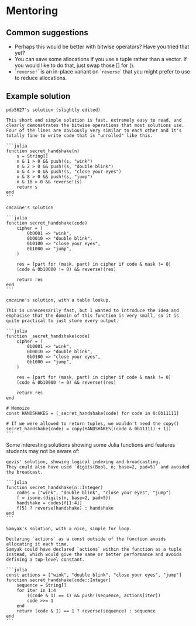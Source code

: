 # Mentoring

## Common suggestions

- Perhaps this would be better with bitwise operators? Have you tried that yet?
- You can save some allocations if you use a tuple rather than a vector. If you would like to do that, just swap those [] for ().
- \``reverse!`\` is an in-place variant on \``reverse`\` that you might prefer to use to reduce allocations.


## Example solution

````
pdb5627's solution (slightly edited)

This short and simple solution is fast, extremely easy to read, and clearly demonstrates the bitwise operations that most solutions use.
Four of the lines are obviously very similar to each other and it's totally fine to write code that is "unrolled" like this.

```julia
function secret_handshake(n)
    s = String[]
    n & 1 > 0 && push!(s, "wink")
    n & 2 > 0 && push!(s, "double blink")
    n & 4 > 0 && push!(s, "close your eyes")
    n & 8 > 0 && push!(s, "jump")
    n & 16 > 0 && reverse!(s)
    return s
end
```

cmcaine's solution

```julia
function secret_handshake(code)
    cipher = (
        0b0001 => "wink",
        0b0010 => "double blink",
        0b0100 => "close your eyes",
        0b1000 => "jump",
    )

    res = [part for (mask, part) in cipher if code & mask != 0]
    (code & 0b10000 != 0) && reverse!(res)

    return res
end
```
````

````
cmcaine's solution, with a table lookup.

This is unnecessarily fast, but I wanted to introduce the idea and emphasise that the domain of this function is very small, so it is quite practical to just store every output.

```julia
function _secret_handshake(code)
    cipher = (
        0b0001 => "wink",
        0b0010 => "double blink",
        0b0100 => "close your eyes",
        0b1000 => "jump",
    )

    res = [part for (mask, part) in cipher if code & mask != 0]
    (code & 0b10000 != 0) && reverse!(res)

    return res
end

# Memoize
const HANDSHAKES = [_secret_handshake(code) for code in 0:0b11111]

# If we were allowed to return tuples, we wouldn't need the copy()
secret_handshake(code) = copy(HANDSHAKES[(code & 0b11111) + 1])
```
````

Some interesting solutions showing some Julia functions and features students
may not be aware of:

````
gevis' solution, showing logical indexing and broadcasting.
They could also have used `digits(Bool, n; base=2, pad=5)` and avoided the broadcast.

```julia
function secret_handshake(n::Integer)
    codes = ["wink", "double blink", "close your eyes", "jump"]
    f = isone.(digits(n, base=2, pad=5))
    handshake = codes[f[1:4]]
    f[5] ? reverse(handshake) : handshake
end
```
````

````
Samyak's solution, with a nice, simple for loop.

Declaring `actions` as a const outside of the function avoids allocating it each time.
Samyak could have declared `actions` within the function as a tuple instead, which would give the same or better performance and avoids defining a top-level constant.

```julia
const actions = ["wink", "double blink", "close your eyes", "jump"]
function secret_handshake(code::Integer)
    sequence = String[]
    for iter in 1:4
        ((code & 1) == 1) && push!(sequence, actions[iter])
        code >>= 1
    end
    return (code & 1) == 1 ? reverse(sequence) : sequence
end
```
````

